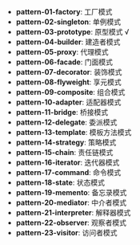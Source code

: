 - **pattern-01-factory**: 工厂模式
- **pattern-02-singleton**: 单例模式
- **pattern-03-prototype**: 原型模式 √
- **pattern-04-builder**: 建造者模式
- **pattern-05-proxy**: 代理模式
- **pattern-06-facade**: 门面模式
- **pattern-07-decorator**: 装饰模式
- **pattern-08-flyweight**: 享元模式
- **pattern-09-composite**: 组合模式
- **pattern-10-adapter**: 适配器模式
- **pattern-11-bridge**: 桥接模式
- **pattern-12-delegate**: 委派模式
- **pattern-13-template**: 模板方法模式
- **pattern-14-strategy**: 策略模式
- **pattern-15-chain**: 责任链模式
- **pattern-16-iterator**: 迭代器模式
- **pattern-17-command**: 命令模式
- **pattern-18-state**: 状态模式
- **pattern-19-memento**: 备忘录模式
- **pattern-20-mediator**: 中介者模式
- **pattern-21-interpreter**: 解释器模式
- **pattern-22-observer**: 观察者模式
- **pattern-23-visitor**: 访问者模式